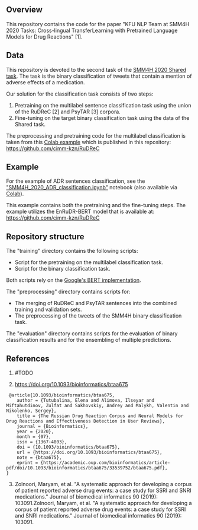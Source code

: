 ## Overview

This repository contains the code for the paper "KFU NLP Team at SMM4H 2020 Tasks: Cross-lingual TransferLearning with Pretrained Language Models for Drug Reactions" [1].


## Data

This repository is devoted to the second task of the [SMM4H 2020 Shared task](https://healthlanguageprocessing.org/smm4h-sharedtask-2020/). The task is the binary classification of tweets that contain a mention of adverse effects of a medication.

Our solution for the classification task consists of two steps:
1. Pretraining on the multilabel sentence classification task using the union of the RuDReC [2] and PsyTAR [3] corpora.
2. Fine-tuning on the target binary classification task using the data of the Shared task.

The preprocessing and pretraining code for the multilabel classification is taken from this [Colab example](https://colab.research.google.com/drive/1g_2W__vi6fuEn8pSma0NXNHbNuebptHF?usp=sharing) which is published in this repository:
https://github.com/cimm-kzn/RuDReC

## Example

For the example of ADR sentences classification, see the ["SMM4H_2020_ADR_classification.ipynb"]( https://github.com/Andoree/smm4h_classification/blob/master/SMM4H_2020_ADR_classification.ipynb) notebook (also available via [Colab](https://colab.research.google.com/drive/14rofSuaQAVBPiNuXz-MYdhTtEPNQnHUd?usp=sharing)).

This example contains both the pretraining and the fine-tuning steps. The example utilizes the EnRuDR-BERT model that is available at:
https://github.com/cimm-kzn/RuDReC

## Repository structure

The "training" directory contains the following scripts:
  - Script for the pretraining on the multilabel classification task.
  - Script for the binary classification task.
  
Both scripts rely on the [Google's BERT implementation](https://github.com/google-research/bert).  

The "preprocessing" directory contains scripts for:
  - The merging of RuDReC and PsyTAR sentences into the combined training and validation sets.
  - The preprocessing of the tweets of the SMM4H binary classification task.

The "evaluation" directory contains scripts for the evaluation of binary classification results and for the ensembling of multiple predictions.


## References

1. #TODO 

2. https://doi.org/10.1093/bioinformatics/btaa675
```
 @article{10.1093/bioinformatics/btaa675,
    author = {Tutubalina, Elena and Alimova, Ilseyar and Miftahutdinov, Zulfat and Sakhovskiy, Andrey and Malykh, Valentin and Nikolenko, Sergey},
    title = {The Russian Drug Reaction Corpus and Neural Models for Drug Reactions and Effectiveness Detection in User Reviews},
    journal = {Bioinformatics},
    year = {2020},
    month = {07},
    issn = {1367-4803},
    doi = {10.1093/bioinformatics/btaa675},
    url = {https://doi.org/10.1093/bioinformatics/btaa675},
    note = {btaa675},
    eprint = {https://academic.oup.com/bioinformatics/article-pdf/doi/10.1093/bioinformatics/btaa675/33539752/btaa675.pdf},
}
```
3. Zolnoori, Maryam, et al. "A systematic approach for developing a corpus of patient reported adverse drug events: a case study for SSRI and SNRI medications." Journal of biomedical informatics 90 (2019): 103091.Zolnoori, Maryam, et al. "A systematic approach for developing a corpus of patient reported adverse drug events: a case study for SSRI and SNRI medications." Journal of biomedical informatics 90 (2019): 103091.
